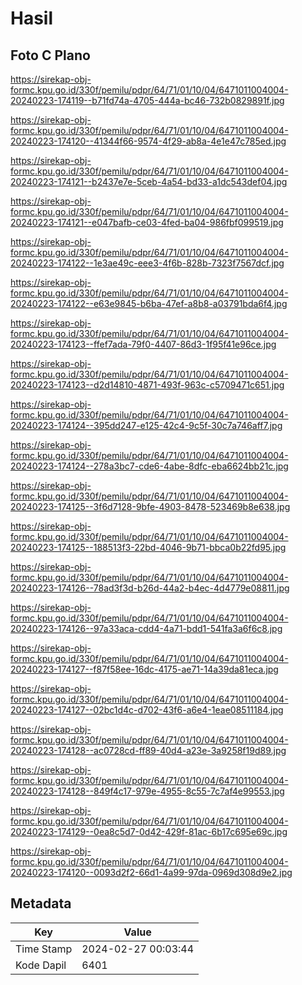 # Hasil

## Foto C Plano

https://sirekap-obj-formc.kpu.go.id/330f/pemilu/pdpr/64/71/01/10/04/6471011004004-20240223-174119--b71fd74a-4705-444a-bc46-732b0829891f.jpg

https://sirekap-obj-formc.kpu.go.id/330f/pemilu/pdpr/64/71/01/10/04/6471011004004-20240223-174120--41344f66-9574-4f29-ab8a-4e1e47c785ed.jpg

https://sirekap-obj-formc.kpu.go.id/330f/pemilu/pdpr/64/71/01/10/04/6471011004004-20240223-174121--b2437e7e-5ceb-4a54-bd33-a1dc543def04.jpg

https://sirekap-obj-formc.kpu.go.id/330f/pemilu/pdpr/64/71/01/10/04/6471011004004-20240223-174121--e047bafb-ce03-4fed-ba04-986fbf099519.jpg

https://sirekap-obj-formc.kpu.go.id/330f/pemilu/pdpr/64/71/01/10/04/6471011004004-20240223-174122--1e3ae49c-eee3-4f6b-828b-7323f7567dcf.jpg

https://sirekap-obj-formc.kpu.go.id/330f/pemilu/pdpr/64/71/01/10/04/6471011004004-20240223-174122--e63e9845-b6ba-47ef-a8b8-a03791bda6f4.jpg

https://sirekap-obj-formc.kpu.go.id/330f/pemilu/pdpr/64/71/01/10/04/6471011004004-20240223-174123--ffef7ada-79f0-4407-86d3-1f95f41e96ce.jpg

https://sirekap-obj-formc.kpu.go.id/330f/pemilu/pdpr/64/71/01/10/04/6471011004004-20240223-174123--d2d14810-4871-493f-963c-c5709471c651.jpg

https://sirekap-obj-formc.kpu.go.id/330f/pemilu/pdpr/64/71/01/10/04/6471011004004-20240223-174124--395dd247-e125-42c4-9c5f-30c7a746aff7.jpg

https://sirekap-obj-formc.kpu.go.id/330f/pemilu/pdpr/64/71/01/10/04/6471011004004-20240223-174124--278a3bc7-cde6-4abe-8dfc-eba6624bb21c.jpg

https://sirekap-obj-formc.kpu.go.id/330f/pemilu/pdpr/64/71/01/10/04/6471011004004-20240223-174125--3f6d7128-9bfe-4903-8478-523469b8e638.jpg

https://sirekap-obj-formc.kpu.go.id/330f/pemilu/pdpr/64/71/01/10/04/6471011004004-20240223-174125--188513f3-22bd-4046-9b71-bbca0b22fd95.jpg

https://sirekap-obj-formc.kpu.go.id/330f/pemilu/pdpr/64/71/01/10/04/6471011004004-20240223-174126--78ad3f3d-b26d-44a2-b4ec-4d4779e08811.jpg

https://sirekap-obj-formc.kpu.go.id/330f/pemilu/pdpr/64/71/01/10/04/6471011004004-20240223-174126--97a33aca-cdd4-4a71-bdd1-541fa3a6f6c8.jpg

https://sirekap-obj-formc.kpu.go.id/330f/pemilu/pdpr/64/71/01/10/04/6471011004004-20240223-174127--f87f58ee-16dc-4175-ae71-14a39da81eca.jpg

https://sirekap-obj-formc.kpu.go.id/330f/pemilu/pdpr/64/71/01/10/04/6471011004004-20240223-174127--02bc1d4c-d702-43f6-a6e4-1eae08511184.jpg

https://sirekap-obj-formc.kpu.go.id/330f/pemilu/pdpr/64/71/01/10/04/6471011004004-20240223-174128--ac0728cd-ff89-40d4-a23e-3a9258f19d89.jpg

https://sirekap-obj-formc.kpu.go.id/330f/pemilu/pdpr/64/71/01/10/04/6471011004004-20240223-174128--849f4c17-979e-4955-8c55-7c7af4e99553.jpg

https://sirekap-obj-formc.kpu.go.id/330f/pemilu/pdpr/64/71/01/10/04/6471011004004-20240223-174129--0ea8c5d7-0d42-429f-81ac-6b17c695e69c.jpg

https://sirekap-obj-formc.kpu.go.id/330f/pemilu/pdpr/64/71/01/10/04/6471011004004-20240223-174120--0093d2f2-66d1-4a99-97da-0969d308d9e2.jpg


## Metadata

| Key        | Value               |
| ---------- | ------------------- |
| Time Stamp | 2024-02-27 00:03:44 |
| Kode Dapil | 6401                |




